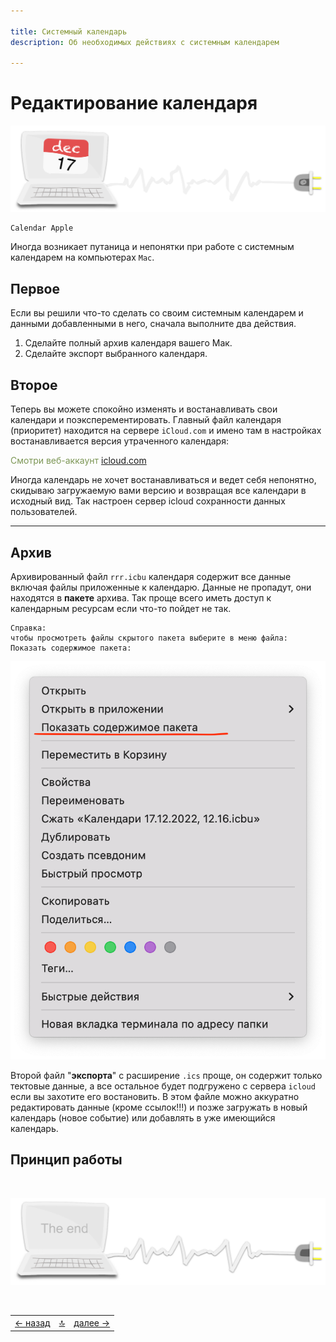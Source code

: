 ```yaml
---

title: Системный календарь
description: Об необходимых действиях с системным календарем

---
```


<div class="navi"><nav id="navi"><!-- js --></nav></div>

# Редактирование календаря

<span id="comp-start-img" class="img" onclick="imgResize(99,0.3)">![image-top](assets/svg/comp-ical.svg)</span>

	Calendar Apple

Иногда возникает путаница и непонятки при работе с системным календарем на компьютерах `Mac`.

## Первое

Если вы решили что-то сделать со своим системным календарем и данными добавленными в него, сначала выполните два действия.

1. Сделайте полный архив календаря вашего Мак.
2. Сделайте экспорт выбранного календаря.

   

## Второе

Теперь вы можете спокойно изменять и востанавливать свои календари и поэксперементировать. Главный файл календаря (приоритет) находится на сервере  `iCloud.com` и имено там в настройках востанавливается версия утраченного календаря:

<span style="color: #7C9655;">Cмотри веб-аккаунт [icloud.com](https://icloud.com)

Иногда календарь не хочет востанавливаться и ведет себя непонятно, скидываю загружаемую вами версию и возвращая все календари в исходный вид. Так настроен сервер icloud сохранности данных пользователей.

---

## Архив

Архивированный файл `rrr.icbu` календаря содержит все данные включая файлы приложенные к календарю. Данные не пропадут, они находятся в **пакете** архива. Так проще всего иметь доступ к календарным ресурсам если что-то пойдет не так.

	Справка: 
	чтобы просмотреть файлы скрытого пакета выберите в меню файла:  Показать содержимое пакета:

<span id="icbu-img" class="img" onclick="imgResize()">![img](assets/img/icbu.png)</span>

Второй файл "**экспорта**" с расширение `.ics` проще, он содержит только тектовые данные, а все остальное будет подгружено с сервера `icloud` если вы захотите его востановить. В этом файле можно аккуратно редактировать данные (кроме ссылок!!!) и позже загружать в новый календарь (новое событие) или добавлять в уже имеющийся календарь.

## Принцип работы




<br>

<span id="comp-end-img" class="img" onclick="imgResize()">![image-bottom](assets/svg/comp-end.svg)</span>


<script src="assets/js/navi.js"></script>
<!--ystm_start-->
<br>

 |||| 
 |:---|:---:|---:| 
 [← назад](kakw-colors.md)|[ 🔝 ](#)|[далее →](nash-nvim-nvchad.md) 

 <br>
<!--ystm_end-->
